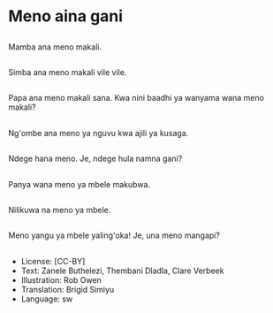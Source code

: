 # Meno aina gani

##
Mamba ana meno
makali.


##
Simba ana meno makali
vile vile.


##
Papa ana meno makali
sana.
Kwa nini baadhi ya
wanyama wana meno
makali?


##
Ng'ombe ana meno ya
nguvu kwa ajili ya
kusaga.


##
Ndege hana meno.
Je, ndege hula namna
gani?


##
Panya wana meno ya
mbele makubwa.


##
Nilikuwa na meno ya
mbele.


##
Meno yangu ya mbele
yaling'oka!
Je, una meno mangapi?


##
* License: [CC-BY]
* Text: Zanele Buthelezi, Thembani Dladla, Clare Verbeek
* Illustration: Rob Owen
* Translation: Brigid Simiyu
* Language: sw
